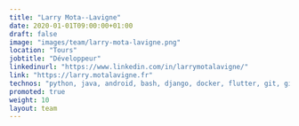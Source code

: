 ```yaml
---
title: "Larry Mota--Lavigne"
date: 2020-01-01T09:00:00+01:00
draft: false
image: "images/team/larry-mota-lavigne.png"
location: "Tours"
jobtitle: "Développeur"
linkedinurl: "https://www.linkedin.com/in/larrymotalavigne/"
link: "https://larry.motalavigne.fr"
technos: "python, java, android, bash, django, docker, flutter, git, github, gitlab, javascript, jenkins, mysql, postgresql, react"
promoted: true
weight: 10
layout: team
---
```

